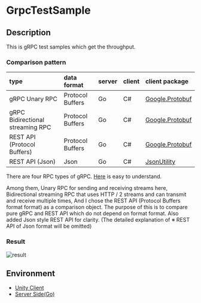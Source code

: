 # GrpcTestSample

## Description

This is gRPC test samples which get the throughput.

### Comparison pattern

|type |data format  |server  |client  |client package  |
|:---|:---|:---|:---|:---|
|gRPC Unary RPC  |Protocol Buffers  |Go  |C#  |[Google.Protobuf](https://www.nuget.org/packages/google.protobuf/)  |
|gRPC Bidirectional streaming RPC  |Protocol Buffers  |Go  |C#  |[Google.Protobuf](https://www.nuget.org/packages/google.protobuf/)  |
|REST API (Protocol Buffers)  |Protocol Buffers  |Go  |C#  |[Google.Protobuf](https://www.nuget.org/packages/google.protobuf/)  |
|REST API (Json)  |Json  |Go  |C#  |[JsonUtility](https://docs.unity3d.com/ScriptReference/JsonUtility.html)  |

There are four RPC types of gRPC.
[Here](https://grpc.io/docs/guides/concepts.html) is easy to understand.

Among them, Unary RPC for sending and receiving streams here,
Bidirectional streaming RPC that uses HTTP / 2 streams and can transmit and receive multiple times,
And I chose the REST API (Protocol Buffers format format) as a comparison object.
The purpose of this is to compare pure gRPC and REST API which do not depend on format format.
Also added Json style REST API for clarity. (The detailed explanation of ※ REST API of Json format will be omitted)

### Result

![result](https://qiita-image-store.s3.amazonaws.com/0/76076/5e74f835-5d75-5161-5c1f-79292caab64e.png)

## Environment

- [Unity Client](unity-environment/)
- [Server Side(Go)](go-environment/)
